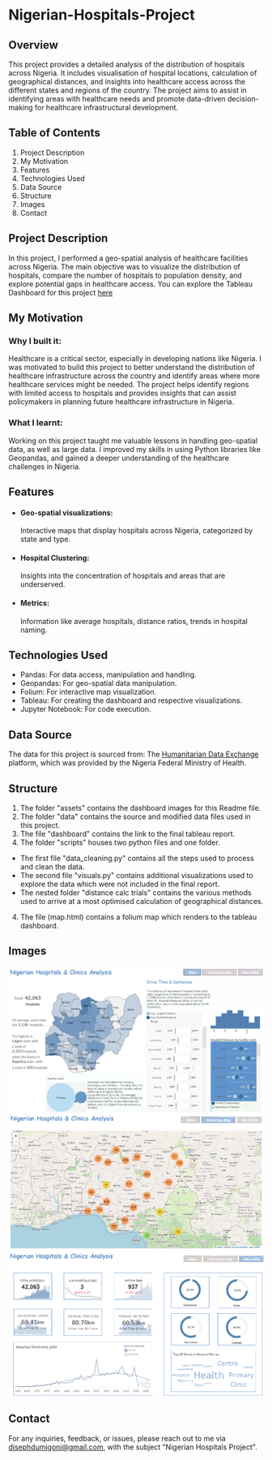 # Nigerian-Hospitals-Project

## Overview
This project provides a detailed analysis of the distribution of hospitals across Nigeria. It includes visualisation of hospital locations, calculation of geographical distances, and insights into healthcare access across the different states and regions of the country. The project aims to assist in identifying areas with healthcare needs and promote data-driven decision-making for healthcare infrastructural development.

## Table of Contents
1. Project Description
2. My Motivation
3. Features
4. Technologies Used
5. Data Source
6. Structure
7. Images
8. Contact

## Project Description
In this project, I performed a geo-spatial analysis of healthcare facilities across Nigeria. The main objective was to visualize the distribution of hospitals, compare the number of hospitals to population density, and explore potential gaps in healthcare access.
You can explore the Tableau Dashboard for this project [here](https://https://public.tableau.com/app/profile/diseph.igoni/viz/Geo-spatialAnalysisNigerianHospitals_/DashboardHome?publish=yes)

## My Motivation
### Why I built it:
Healthcare is a critical sector, especially in developing nations like Nigeria. I was motivated to build this project to better understand the distribution of healthcare infrastructure across the country and identify areas where more healthcare services might be needed. The project helps identify regions with limited access to hospitals and provides insights that can assist policymakers in planning future healthcare infrastructure in Nigeria.

### What I learnt:
Working on this project taught me valuable lessons in handling geo-spatial data, as well as large data. 
I improved my skills in using Python libraries like Geopandas, and gained a deeper understanding of the healthcare challenges in Nigeria.

## Features
* #### Geo-spatial visualizations:
    Interactive maps that display hospitals across Nigeria, categorized by state and type.
* #### Hospital Clustering: 
    Insights into the concentration of hospitals and areas that are underserved.
* #### Metrics:
    Information like average hospitals, distance ratios, trends in hospital naming.

## Technologies Used
* Pandas: For data access, manipulation and handling.
* Geopandas: For geo-spatial data manipulation.
* Folium: For interactive map visualization.
* Tableau: For creating the dashboard and respective visualizations.
* Jupyter Notebook: For code execution.

## Data Source
The data for this project is sourced from:
The [Humanitarian Data Exchange](https://https://data.humdata.org/dataset/nigeria-hospitals-and-clinics-with-registration-status-and-location) platform, which was provided by the Nigeria Federal Ministry of Health.

## Structure
1. The folder "assets" contains the dashboard images for this Readme file.
2. The folder "data" contains the source and modified data files used in this project.
2. The file "dashboard" contains the link to the final tableau report.
3. The folder "scripts" houses two python files and one folder. 
* The first file "data_cleaning.py" contains all the steps used to process and clean the data.
* The second file "visuals.py" contains additional visualizations used to explore the data which were not included in the final report. 
* The nested folder "distance calc trials" contains the various methods used to arrive at a most optimised calculation of geographical distances.
4. The file (map.html) contains a folium map which renders to the tableau dashboard.

## Images
![dashboard_image](/assets/image-1.png)
![dashboard_image](/assets/image-2.png)
![dashboard_image](/assets/image-3.png)

## Contact
For any inquiries, feedback, or issues, please reach out to me via disephdumigoni@gmail.com, with the subject "Nigerian Hospitals Project".
